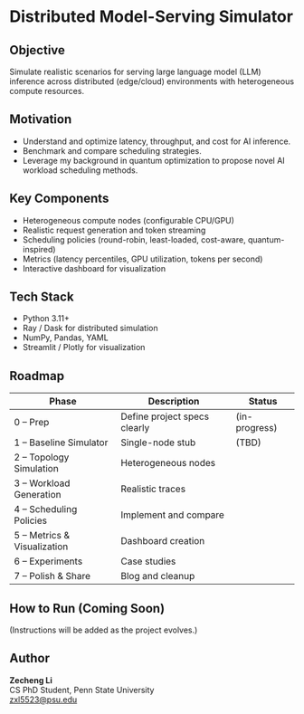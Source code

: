 # Distributed Model-Serving Simulator

## Objective
Simulate realistic scenarios for serving large language model (LLM) inference across distributed (edge/cloud) environments with heterogeneous compute resources.

## Motivation
- Understand and optimize latency, throughput, and cost for AI inference.
- Benchmark and compare scheduling strategies.
- Leverage my background in quantum optimization to propose novel AI workload scheduling methods.

## Key Components
- Heterogeneous compute nodes (configurable CPU/GPU)
- Realistic request generation and token streaming
- Scheduling policies (round-robin, least-loaded, cost-aware, quantum-inspired)
- Metrics (latency percentiles, GPU utilization, tokens per second)
- Interactive dashboard for visualization

## Tech Stack
- Python 3.11+
- Ray / Dask for distributed simulation
- NumPy, Pandas, YAML
- Streamlit / Plotly for visualization 

## Roadmap
| Phase | Description | Status |
|-------|-------------|--------|
| 0 – Prep | Define project specs clearly | (in-progress) |
| 1 – Baseline Simulator | Single-node stub | (TBD) |
| 2 – Topology Simulation | Heterogeneous nodes |  |
| 3 – Workload Generation | Realistic traces |  |
| 4 – Scheduling Policies | Implement and compare |  |
| 5 – Metrics & Visualization | Dashboard creation |  |
| 6 – Experiments | Case studies |  |
| 7 – Polish & Share | Blog and cleanup |  |

## How to Run (Coming Soon)
(Instructions will be added as the project evolves.)

## Author
**Zecheng Li**  
CS PhD Student, Penn State University  
[zxl5523@psu.edu](mailto:zxl5523@psu.edu)
